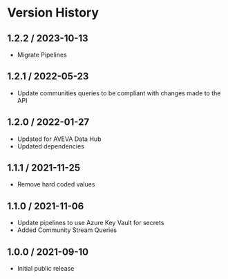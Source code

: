 # Version History

## 1.2.2 / 2023-10-13

- Migrate Pipelines

## 1.2.1 / 2022-05-23

- Update communities queries to be compliant with changes made to the API

## 1.2.0 / 2022-01-27

- Updated for AVEVA Data Hub
- Updated dependencies

## 1.1.1 / 2021-11-25

- Remove hard coded values

## 1.1.0 / 2021-11-06

- Update pipelines to use Azure Key Vault for secrets
- Added Community Stream Queries

## 1.0.0 / 2021-09-10

- Initial public release
